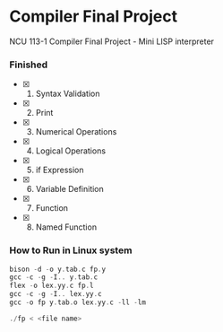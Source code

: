 # Compiler Final Project
NCU 113-1 Compiler Final Project - Mini LISP interpreter

### Finished

- [x] 1. Syntax Validation
- [x] 2. Print
- [x] 3. Numerical Operations
- [x] 4. Logical Operations
- [x] 5. if Expression
- [x] 6. Variable Definition
- [x] 7. Function
- [x] 8. Named Function

### How to Run in Linux system
```cpp
bison -d -o y.tab.c fp.y
gcc -c -g -I.. y.tab.c
flex -o lex.yy.c fp.l
gcc -c -g -I.. lex.yy.c
gcc -o fp y.tab.o lex.yy.c -ll -lm
```
```cpp
./fp < <file name>
```
